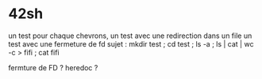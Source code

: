 # 42sh

un test pour chaque chevrons,
un test avec une redirection dans un file
un test avec une fermeture de fd
sujet : mkdir test ; cd test ; ls -a ; ls | cat | wc -c > fifi ; cat fifi

fermture de FD ? 
heredoc ?

